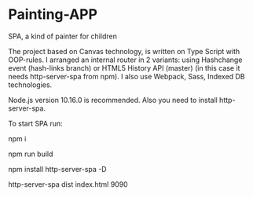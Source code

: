 # Painting-APP
SPA, a kind of painter for children

The project based on Canvas technology, is written on Type Script with OOP-rules. 
I arranged an internal router in 2 variants: using Hashchange event (hash-links branch) or HTML5 History API (master) (in this case it needs http-server-spa from npm).
I also use Webpack, Sass, Indexed DB technologies.

Node.js version 10.16.0 is recommended. Also you need to install http-server-spa.

To start SPA run:

npm i

npm run build

npm install http-server-spa -D

http-server-spa dist index.html 9090